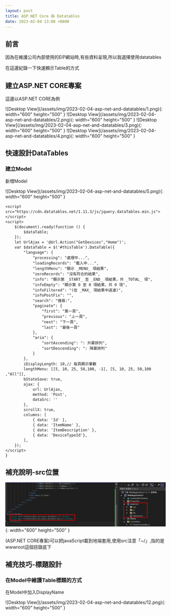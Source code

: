 ```yaml
---
layout: post
title: ASP.NET Core 與 Datatables
date: 2023-02-04 13:08 +0800
---
```


## 前言
<p>因為在維護公司內部使用的EIP網站時,有些資料呈現,所以我選擇使用datatables</p>
<p>在這邊紀錄一下快速顯示Table的方式</p>

## 建立ASP.NET CORE專案
<p>這邊以ASP.NET CORE為例</p>
![Desktop View](/assets/img/2023-02-04-asp-net-and-datatables/1.png){: width="600" height="500" }
![Desktop View](/assets/img/2023-02-04-asp-net-and-datatables/2.png){: width="600" height="500" }
![Desktop View](/assets/img/2023-02-04-asp-net-and-datatables/3.png){: width="600" height="500" }
![Desktop View](/assets/img/2023-02-04-asp-net-and-datatables/4.png){: width="600" height="500" }


## 快速設計DataTables
### 建立Model
<p>新增Model</p>
![Desktop View](/assets/img/2023-02-04-asp-net-and-datatables/5.png){: width="600" height="500" }
 <script  type='text/javascript' src=''>

    public class Device
    {
        public int Id { get; set; }
        public int DeviceTypeId { get; set; } 
        public string ItemName { get; set; } 
        public string ItemDescription { get; set; } 
    }

### 建立Ajax回傳項目
![Desktop View](/assets/img/2023-02-04-asp-net-and-datatables/9.png){: width="600" height="500" }
 <script  type='text/javascript' src=''>

    [HttpPost]
    public ActionResult GetDevices()
    {
        var result = new List<Device>();
        result.Add(new Device { Id = 1,ItemDescription="華碩",ItemName="電腦" });
        result.Add(new Device { Id = 2, ItemDescription = "蘋果", ItemName = "手機" });
        return Json(result);
    }

### ASP.Net CORE注意
<p>執行專案前,要在Program.cs設定Json回傳的命名方式 , 若不加入此設定,會因回傳格式導致大小寫不一樣而報錯</p>
<p>如果是ASP.NET Framework 就不會有這問題</p>
![Desktop View](/assets/img/2023-02-04-asp-net-and-datatables/10.png){: width="600" height="500" }
 <script  type='text/javascript' src=''>

    builder.Services.AddControllers()
            .AddJsonOptions(options => options.JsonSerializerOptions.PropertyNamingPolicy = null);
    builder.Services.AddMvc()
            .AddJsonOptions(options => options.JsonSerializerOptions.PropertyNamingPolicy = null);
    builder.Services.AddRazorPages()
            .AddJsonOptions(options => options.JsonSerializerOptions.PropertyNamingPolicy = null);



### 新增ActionResult
![Desktop View](/assets/img/2023-02-04-asp-net-and-datatables/6.png){: width="600" height="500" }
 <script  type='text/javascript' src=''>

    public IActionResult ShowDataTables()
    {
        return View();
    }

### 建立View
![Desktop View](/assets/img/2023-02-04-asp-net-and-datatables/7.png){: width="600" height="500" }


### 編輯View(HTML)
![Desktop View](/assets/img/2023-02-04-asp-net-and-datatables/8.png){: width="600" height="500" }
 <script  type='text/javascript' src=''>

    <link rel="stylesheet" href="https://cdn.datatables.net/1.11.3/css/jquery.dataTables.min.css">
    <div class="row">
        <div class="col-12">
            <div class="card m-3">
                <div class="card-body">
                    <div class="tb_div">
                        <table class="table table-hover table-bordered " id="thisTable" cellspacing="0" width="100%">
                            <thead class="table-info">
                                <tr>
                                    <td>ID</td>
                                    <td>DeviceTypeId</td>
                                    <td>ItemName</td>
                                    <td>ItemDescription</td>
                                </tr>
                            </thead>
                            <tbody class="tb_tbody">
                            </tbody>
                        </table>
                    </div>
                </div>
            </div>
        </div>
    </div>





### 編輯View(JavaScript)
![Desktop View](/assets/img/2023-02-04-asp-net-and-datatables/11.png){: width="600" height="500" }
 <script  type='text/javascript' src=''>

    @section Scripts{
    <script src="https://code.jquery.com/jquery-3.5.1.js"></script>
    <script src="https://cdn.datatables.net/1.11.3/js/jquery.dataTables.min.js"></script>
    <script>
        $(document).ready(function () {
            $dataTable;
        });
        let UrlAjax = '@Url.Action("GetDevices","Home")';
        var $dataTable = $('#thisTable').DataTable({
            "language": {
                "processing": "處理中...",
                "loadingRecords": "載入中...",
                "lengthMenu": "顯示 _MENU_ 項結果",
                "zeroRecords": "沒有符合的結果",
                "info": "顯示第 _START_ 至 _END_ 項結果，共 _TOTAL_ 項",
                "infoEmpty": "顯示第 0 至 0 項結果，共 0 項",
                "infoFiltered": "(從 _MAX_ 項結果中過濾)",
                "infoPostFix": "",
                "search": "搜尋:",
                "paginate": {
                    "first": "第一頁",
                    "previous": "上一頁",
                    "next": "下一頁",
                    "last": "最後一頁"
                },
                "aria": {
                    "sortAscending": ": 升冪排列",
                    "sortDescending": ": 降冪排列"
                }
            },
            iDisplayLength: 10,// 每頁顯示筆數
            lengthMenu: [[5, 10, 25, 50,100, -1], [5, 10, 25, 50,100 ,"All"]],
            bStateSave: true,
            ajax: {
                url: UrlAjax,
                method: 'Post',
                dataSrc: ''
            },
            scrollX: true,
            columns: [
                { data: 'Id' },
                { data: 'ItemName' },
                { data: 'ItemDescription' },
                { data: 'DeviceTypeId'},
            ],
        });
    </script>
    }



## 補充說明-src位置
![Desktop View](/assets/img/2023-02-04-asp-net-and-datatables/16.png){: width="600" height="500" }
<p>(ASP.NET CORE專案)可以把javaScript載到地端套用,使用src注意「~/」,指的是wwwroot這個目錄底下</p>


## 補充技巧-標題設計
### 在Model中維護Table標題的方式
<p>在Model中加入DisplayName</p>
![Desktop View](/assets/img/2023-02-04-asp-net-and-datatables/12.png){: width="600" height="500" }
 <script  type='text/javascript' src=''>

    public class Device
    {
        [DisplayName("Id")]
        public int Id { get; set; }
        [DisplayName("類型")]
        public int DeviceTypeId { get; set; }
        [DisplayName("名稱")]
        public string ItemName { get; set; }
        [DisplayName("物品描述")]
        public string ItemDescription { get; set; }
    }

<p>把Model傳進View裡面</p>
![Desktop View](/assets/img/2023-02-04-asp-net-and-datatables/13.png){: width="600" height="500" }

<p>View要添加Model,並引用html獲得DisplayName</p>
![Desktop View](/assets/img/2023-02-04-asp-net-and-datatables/14.png){: width="600" height="500" }
 <script  type='text/javascript' src=''>

    @model WebApplication1.Models.Device
    <link rel="stylesheet" href="https://cdn.datatables.net/1.11.3/css/jquery.dataTables.min.css">
    <div class="row">
        <div class="col-12">
            <div class="card m-3">
                <div class="card-body">
                    <div class="tb_div">
                        <table class="table table-hover table-bordered " id="thisTable" cellspacing="0" width="100%">
                            <thead class="table-info">
                                <tr>
                                    <td>@Html.LabelFor(x => x.Id)</td>
                                    <td>@Html.LabelFor(x => x.DeviceTypeId)</td>
                                    <td>@Html.LabelFor(x => x.ItemName)</td>
                                    <td>@Html.LabelFor(x => x.ItemDescription)</td>
                                </tr>
                            </thead>
                            <tbody class="tb_tbody">
                            </tbody>
                        </table>
                    </div>
                </div>
            </div>
        </div>
    </div>



<p>最後就能在不改HTML的情況下,在Model維護標題名稱了</p>
![Desktop View](/assets/img/2023-02-04-asp-net-and-datatables/15.png){: width="600" height="500" }

## 補充技巧-加入可以跳出Modal的button
### 使用對應bootstrap版本的Modal
[https://getbootstrap.com/docs/5.3/components/modal/#how-it-works](https://getbootstrap.com/docs/5.3/components/modal/#how-it-works)
檢查bootstrap版本的方式
![Desktop View](/assets/img/2023-02-04-asp-net-and-datatables/17.png){: width="600" height="500" }
<script  type='text/javascript' src=''>

    bootstrap.Tooltip.VERSION


### 確保Modal能正常使用
先確保在Table頁面能在點擊button後跳出Modal
<script  type='text/javascript' src=''>

    <!-- Button trigger modal -->
    <button type="button" class="btn btn-primary" data-bs-toggle="modal" data-bs-target="#exampleModal">
        Launch demo modal
    </button>

    <!-- Modal -->
    <div class="modal fade" id="exampleModal" tabindex="-1" aria-labelledby="exampleModalLabel" aria-hidden="true">
        <div class="modal-dialog">
            <div class="modal-content">
                <div class="modal-header">
                    <h1 class="modal-title fs-5" id="exampleModalLabel">Modal title</h1>
                    <button type="button" class="btn-close" data-bs-dismiss="modal" aria-label="Close"></button>
                </div>
                <div class="modal-body">
                    ...
                </div>
                <div class="modal-footer">
                    <button type="button" class="btn btn-secondary" data-bs-dismiss="modal">Close</button>
                    <button type="button" class="btn btn-primary">Save changes</button>
                </div>
            </div>
        </div>
    </div>

<p>加入編輯用的欄位</p>
![Desktop View](/assets/img/2023-02-04-asp-net-and-datatables/18.png){: width="600" height="500" }
![Desktop View](/assets/img/2023-02-04-asp-net-and-datatables/19.png){: width="600" height="500" }
<script  type='text/javascript' src=''>

    {
        data: 'Edit',
        render: function (data, type, row) {
            let $btn = $('<button>', {
                'class': 'btn btn-primary',
                'data-bs-toggle': 'modal',
                'data-bs-target': '#exampleModal',
            });
            console.log($btn[0].outerHTML);
            return $btn[0].outerHTML;
        }
    }


## 在PartialView維護編輯頁面
### 讓ActionResult能接收觸發的資料
<p>先在Controller建立「觸發Button的資料時要傳遞的資料」的ActionResult</p>
![Desktop View](/assets/img/2023-02-04-asp-net-and-datatables/21.png){: width="600" height="500" }
<script  type='text/javascript' src=''>

    [HttpGet]
    public ActionResult Edit(string temp)
    {

        return PartialView("_PartialViewEdit");
    }


<p>加入dataTable的click事件,並在Table的Button中,新增自定義Class</p>
<p>備註1: Url.Action回傳的是PartialView,在AJAX透過PartialView得到的資料是由HTML所組成的</p>
<p>備註2:「success: function (data)」 的data是透過PartialView回傳的Html</p>
<p>備註3:「$("#this-modal-dialog").html(data)」的html方法是用來取代html用的,所以參數塞的是html</p>
![Desktop View](/assets/img/2023-02-04-asp-net-and-datatables/20.png){: width="600" height="500" }
![Desktop View](/assets/img/2023-02-04-asp-net-and-datatables/28.png){: width="600" height="500" }
<script  type='text/javascript' src=''>

    $dataTable.on('click', '.MyEdit-btn', function (e) {
          let tr = $(this).closest('tr');
          let SelectName = tr.find("td:eq(2)").html();
          console.log(SelectName);
          $.ajax({
              type: "Get",
              url: '@Url.Action("Edit")/' + SelectName,
              data: { temp: SelectName },
              success: function (data) {
                  $("#this-modal-dialog").html(data);
                  $('#thisModalLabel').text("編輯 : " + SelectName);
                  $("#thisModal").modal("show");
              }
          });
      });
    });

<p>備註td:eq(2):裡面的2代表行數,自行變更 </p>

<p>然後先執行專案,下中斷點,要確定能取得Button觸發時的資料</p>
![Desktop View](/assets/img/2023-02-04-asp-net-and-datatables/22.png){: width="600" height="500" }

### 建立PartialView

<p>加入要傳遞給PartialView顯示的資料,將Edit的Method改為以下</p>
![Desktop View](/assets/img/2023-02-04-asp-net-and-datatables/24.png){: width="600" height="500" }
<script  type='text/javascript' src=''>

    [HttpGet]
    public ActionResult Edit(string temp)
    {
        var result = new List<Device>();
        result.Add(new Device { Id = 1, ItemDescription = "華碩", ItemName = "電腦" });
        result.Add(new Device { Id = 2, ItemDescription = "蘋果", ItemName = "手機" });
        var result2 = result.Where(c => c.ItemDescription == temp).FirstOrDefault();

        return PartialView("_PartialViewEdit", result2);
    }


<p>建立PartialView</p>
![Desktop View](/assets/img/2023-02-04-asp-net-and-datatables/23.png){: width="600" height="500" }
<script  type='text/javascript' src=''>

    @model WebApplication1.Models.Device
    <div class="modal-content">
        <div class="modal-header">
            <h5 class="modal-title" id="thisModalLabel"></h5>
            <button type="button" class="btn btn-sm" data-dismiss="modal" aria-label="Close">
                <i class="fa fa-times" aria-hidden="true"></i>
            </button>
        </div>
    
        <form asp-action="Edit" asp-controller="Home" method="post">
            <div class="modal-body">
                <div class="container-fluid">
                    <div class="row">
                        <div class="col-6">
                            <div class="form-group">
                                @Html.LabelFor(x => x.ItemName, new { @class = "col-form-label" })
                                @Html.TextBoxFor(x => x.ItemName, new { @class = "form-control" })
                                @Html.ValidationMessageFor(m => m.ItemName, "", new { @class = "text-danger " })
                            </div>
                        </div>
                        <div class="col-6">
                            <div class="form-group">
                                @Html.LabelFor(x => x.ItemDescription, new { @class = "col-form-label" })
                                @Html.TextBoxFor(x => x.ItemDescription, new Dictionary<string, object> { { "class ", "form-control" } })
                            </div>
                        </div>
                    </div>
                </div>
            </div>
            <div class="modal-footer">
                <button type="submit" class="btn btn-primary">儲存</button>
                <button type="button" class="btn btn-secondary" data-dismiss="modal">取消</button>
            </div>
        </form >
    </div>
 

<p>備註ASP.Net Core用的是Form</p>
<p>備註ASP.Net Framework用的是Ajax.BeginForm </p>

<p>結果呈現</p>
![Desktop View](/assets/img/2023-02-04-asp-net-and-datatables/26.png){: width="600" height="500" }

### 加入儲存驗證
<p>ASP.NET Core中,PartialView的資料不用變更,Controller添加一段驗證的程式碼就好了</p>
<p>這段主要是確保按下儲存之後,資料能送到C#進行資料庫操作處理更新</p>
![Desktop View](/assets/img/2023-02-04-asp-net-and-datatables/25.png){: width="600" height="500" }
<script  type='text/javascript' src=''>

    [HttpPost]
    [ValidateAntiForgeryToken]
    public ActionResult Edit(Device DevicesDto)
    {
        return RedirectToAction("ShowDataTables");
    }


<p>資料驗證呈現</p>
![Desktop View](/assets/img/2023-02-04-asp-net-and-datatables/27.png){: width="600" height="500" }

## GitHub
[https://github.com/digamana/NetCoreDatatablesDemoRepo](https://github.com/digamana/NetCoreDatatablesDemoRepo)

## 參考
[https://datatables.net/](https://datatables.net/)
[https://getbootstrap.com/docs/5.3/components/modal/#how-it-works](https://getbootstrap.com/docs/5.3/components/modal/#how-it-works)
